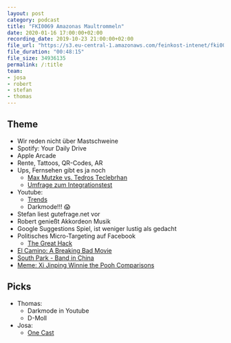 ```yaml
---
layout: post
category: podcast
title: "FKI0069 Amazonas Maultrommeln"
date: 2020-01-16 17:00:00+02:00
recording_date: 2019-10-23 21:00:00+02:00
file_url: "https://s3.eu-central-1.amazonaws.com/feinkost-intenet/fki0069.mp3"
file_duration: "00:48:15"
file_size: 34936135
permalink: /:title
team:
- josa
- robert
- stefan
- thomas
---
```


## Theme

- Wir reden nicht über Mastschweine
- Spotify: Your Daily Drive
- Apple Arcade
- Rente, Tattoos, QR-Codes, AR
- Ups, Fernsehen gibt es ja noch
    - [Max Mutzke vs. Tedros Teclebrhan](https://www.prosieben.de/tv/schlag-den-star/episoden/max-mutzke-vs-teddy-teclebrhan)
    - [Umfrage zum Integrationstest](https://www.youtube.com/watch?v=vcAN-Efb57I)
- Youtube:
    - [Trends](https://www.youtube.com/feed/trending)
    - Darkmode!!! 😱
- Stefan liest gutefrage.net vor
- Robert genießt Akkordeon Musik
- Google Suggestions Spiel, ist weniger lustig als gedacht
- Politisches Micro-Targeting auf Facebook 
    - [The Great Hack](https://www.thegreathack.com/)
- [El Camino: A Breaking Bad Movie](https://m.imdb.com/title/tt9243946/)
- [South Park - Band in China](https://www.southpark.de/alle-episoden/s23e02-band-in-china)
- [Meme: Xi Jinping Winnie the Pooh Comparisons](https://knowyourmeme.com/memes/xi-jinping-winnie-the-pooh-comparisons)

## Picks

- Thomas:
    - Darkmode in Youtube
    - D-Moll
- Josa:
    - [One Cast](https://onecast.me/)

